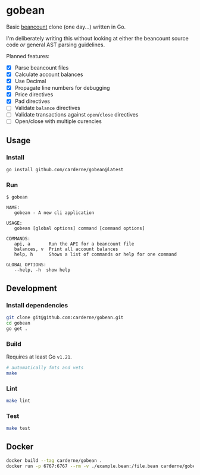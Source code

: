 # gobean

Basic [beancount](https://github.com/beancount/beancount) clone (one day...) written in Go.

I'm deliberately writing this without looking at either the beancount source code _or_ general AST parsing guidelines.

Planned features:
- [x] Parse beancount files
- [x] Calculate account balances
- [x] Use Decimal
- [x] Propagate line numbers for debugging
- [x] Price directives
- [x] Pad directives
- [ ] Validate `balance` directives
- [ ] Validate transactions against `open`/`close` directives
- [ ] Open/close with multiple curencies

## Usage
### Install
```bash
go install github.com/carderne/gobean@latest
```

### Run
```
$ gobean

NAME:
   gobean - A new cli application

USAGE:
   gobean [global options] command [command options]

COMMANDS:
   api, a       Run the API for a beancount file
   balances, v  Print all account balances
   help, h      Shows a list of commands or help for one command

GLOBAL OPTIONS:
   --help, -h  show help
```

## Development
### Install dependencies
```bash
git clone git@github.com:carderne/gobean.git
cd gobean
go get .
```

### Build
Requires at least Go `v1.21`.

```bash
# automatically fmts and vets
make
```

### Lint
```bash
make lint
```

### Test
```bash
make test
```

## Docker

```bash
docker build --tag carderne/gobean .
docker run -p 6767:6767 --rm -v ./example.bean:/file.bean carderne/gobean
```
